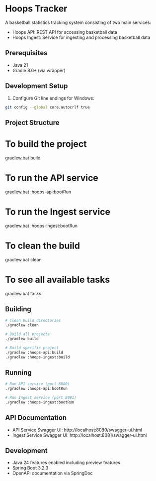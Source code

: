 # Hoops Tracker

A basketball statistics tracking system consisting of two main services:
- Hoops API: REST API for accessing basketball data
- Hoops Ingest: Service for ingesting and processing basketball data

## Prerequisites

- Java 21
- Gradle 8.6+ (via wrapper)

## Development Setup

1. Configure Git line endings for Windows:
```bash
git config --global core.autocrlf true
```

## Project Structure

# To build the project
gradlew.bat build

# To run the API service
gradlew.bat :hoops-api:bootRun

# To run the Ingest service
gradlew.bat :hoops-ingest:bootRun

# To clean the build
gradlew.bat clean

# To see all available tasks
gradlew.bat tasks

## Building

```bash
# Clean build directories
./gradlew clean

# Build all projects
./gradlew build

# Build specific project
./gradlew :hoops-api:build
./gradlew :hoops-ingest:build
```

## Running

```bash
# Run API service (port 8080)
./gradlew :hoops-api:bootRun

# Run Ingest service (port 8081)
./gradlew :hoops-ingest:bootRun
```

## API Documentation

- API Service Swagger UI: http://localhost:8080/swagger-ui.html
- Ingest Service Swagger UI: http://localhost:8081/swagger-ui.html

## Development

- Java 24 features enabled including preview features
- Spring Boot 3.2.3
- OpenAPI documentation via SpringDoc